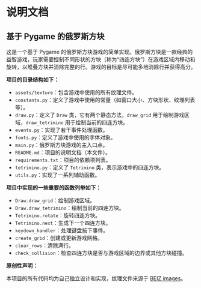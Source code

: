 # 说明文档

## 基于 Pygame 的俄罗斯方块

这是一个基于 Pygame 的俄罗斯方块游戏的简单实现。俄罗斯方块是一款经典的益智游戏，玩家需要控制不同形状的方块（称为“四连方块”）在游戏区域内移动和旋转，以堆叠方块并消除完整的行。游戏的目标是尽可能多地消除行并获得高分。

**项目的目录结构如下：**

- `assets/texture`：包含游戏中使用的所有纹理文件。
- `constants.py`：定义了游戏中使用的常量（如窗口大小、方块形状、纹理列表等）。
- `draw.py`：定义了 `Draw` 类，它有两个静态方法，`draw_grid` 用于绘制游戏区域，`draw_tetrimino` 用于绘制当前的四连方块。
- `events.py`：实现了若干事件处理函数。
- `fonts.py`：定义了游戏中使用的字体对象。
- `main.py`：俄罗斯方块游戏的主入口点。
- `README.md`：项目的说明文档（本文件）。
- `requirements.txt`：项目的依赖项列表。
- `tetrimino.py`：定义了 `Tetrimino` 类，表示游戏中的四连方块。
- `utils.py`：实现了一系列辅助函数。

**项目中实现的一些重要的函数列举如下：**

- `Draw.draw_grid`：绘制游戏区域。
- `Draw.draw_tetrimino`：绘制当前的四连方块。
- `Tetrimino.rotate`：旋转四连方块。
- `Tetrimino.next`：生成下一个四连方块。
- `keydown_handler`：处理键盘按下事件。
- `create_grid`：创建或更新游戏网格。
- `clear_rows`：清除满行。
- `check_collision`：检查四连方块是否与游戏区域的边界或其他方块碰撞。

**原创性声明：**

本项目的所有代码均为自己独立设计和实现，纹理文件来源于 [BEIZ images](https://www.beiz.jp)。